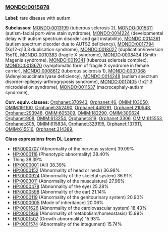 
### [MONDO:0015878](http://purl.obolibrary.org/obo/MONDO_0015878)
**Label:** rare disease with autism

**Subclasses:** [MONDO:0013199](http://purl.obolibrary.org/obo/MONDO_0013199) (tuberous sclerosis 2), [MONDO:0015311](http://purl.obolibrary.org/obo/MONDO_0015311) (autism-facial port-wine stain syndrome), [MONDO:0014224](http://purl.obolibrary.org/obo/MONDO_0014224) (developmental delay with autism spectrum disorder and gait instability), [MONDO:0014361](http://purl.obolibrary.org/obo/MONDO_0014361) (autism spectrum disorder due to AUTS2 deficiency), [MONDO:0017794](http://purl.obolibrary.org/obo/MONDO_0017794) (Xq12-q13.3 duplication syndrome), [MONDO:0018027](http://purl.obolibrary.org/obo/MONDO_0018027) (duplication/inversion 15q11), [MONDO:0010383](http://purl.obolibrary.org/obo/MONDO_0010383) (fragile X syndrome), [MONDO:0008434](http://purl.obolibrary.org/obo/MONDO_0008434) (Smith-Magenis syndrome), [MONDO:0019341](http://purl.obolibrary.org/obo/MONDO_0019341) (tuberous sclerosis complex), [MONDO:0018670](http://purl.obolibrary.org/obo/MONDO_0018670) (symptomatic form of fragile X syndrome in female carrier), [MONDO:0008612](http://purl.obolibrary.org/obo/MONDO_0008612) (tuberous sclerosis 1), [MONDO:0007068](http://purl.obolibrary.org/obo/MONDO_0007068) (Adenylosuccinate lyase deficiency), [MONDO:0014248](http://purl.obolibrary.org/obo/MONDO_0014248) (autism spectrum disorder-epilepsy-arthrogryposis syndrome), [MONDO:0017405](http://purl.obolibrary.org/obo/MONDO_0017405) (1p21.3 microdeletion syndrome), [MONDO:0011537](http://purl.obolibrary.org/obo/MONDO_0011537) (macrocephaly-autism syndrome), 

**Corr. equiv. classes:** [Orphanet:370943](http://www.orpha.net/ORDO/Orphanet_370943), [Orphanet:46](http://www.orpha.net/ORDO/Orphanet_46), [OMIM:103050](http://purl.obolibrary.org/obo/OMIM_103050), [OMIM:191100](http://purl.obolibrary.org/obo/OMIM_191100), [Orphanet:352490](http://www.orpha.net/ORDO/Orphanet_352490), [Orphanet:449291](http://www.orpha.net/ORDO/Orphanet_449291), [Orphanet:210548](http://www.orpha.net/ORDO/Orphanet_210548), [Orphanet:293948](http://www.orpha.net/ORDO/Orphanet_293948), [OMIM:605309](http://purl.obolibrary.org/obo/OMIM_605309), [OMIM:182290](http://purl.obolibrary.org/obo/OMIM_182290), [OMIM:300624](http://purl.obolibrary.org/obo/OMIM_300624), [Orphanet:908](http://www.orpha.net/ORDO/Orphanet_908), [OMIM:613254](http://purl.obolibrary.org/obo/OMIM_613254), [Orphanet:819](http://www.orpha.net/ORDO/Orphanet_819), [Orphanet:3306](http://www.orpha.net/ORDO/Orphanet_3306), [OMIM:615553](http://purl.obolibrary.org/obo/OMIM_615553), [Orphanet:805](http://www.orpha.net/ORDO/Orphanet_805), [OMIM:615834](http://purl.obolibrary.org/obo/OMIM_615834), [Orphanet:329195](http://www.orpha.net/ORDO/Orphanet_329195), [Orphanet:137911](http://www.orpha.net/ORDO/Orphanet_137911), [OMIM:615516](http://purl.obolibrary.org/obo/OMIM_615516), [Orphanet:314389](http://www.orpha.net/ORDO/Orphanet_314389), 

**Class expressions from DL-Learner:**

- [HP:0000707](http://purl.obolibrary.org/obo/HP_0000707) (Abnormality of the nervous system) 39.09%
- [HP:0000118](http://purl.obolibrary.org/obo/HP_0000118) (Phenotypic abnormality) 38.40%
- Thing 38.39%
- [HP:0000001](http://purl.obolibrary.org/obo/HP_0000001) (All) 38.39%
- [HP:0000152](http://purl.obolibrary.org/obo/HP_0000152) (Abnormality of head or neck) 36.98%
- [HP:0000924](http://purl.obolibrary.org/obo/HP_0000924) (Abnormality of the skeletal system) 36.91%
- [HP:0003011](http://purl.obolibrary.org/obo/HP_0003011) (Abnormality of the musculature) 27.96%
- [HP:0000478](http://purl.obolibrary.org/obo/HP_0000478) (Abnormality of the eye) 25.28%
- [HP:0000598](http://purl.obolibrary.org/obo/HP_0000598) (Abnormality of the ear) 21.14%
- [HP:0000119](http://purl.obolibrary.org/obo/HP_0000119) (Abnormality of the genitourinary system) 20.90%
- [HP:0000005](http://purl.obolibrary.org/obo/HP_0000005) (Mode of inheritance) 20.06%
- [HP:0001626](http://purl.obolibrary.org/obo/HP_0001626) (Abnormality of the cardiovascular system) 18.43%
- [HP:0001939](http://purl.obolibrary.org/obo/HP_0001939) (Abnormality of metabolism/homeostasis) 15.99%
- [HP:0001507](http://purl.obolibrary.org/obo/HP_0001507) (Growth abnormality) 15.93%
- [HP:0001574](http://purl.obolibrary.org/obo/HP_0001574) (Abnormality of the integument) 15.74%


